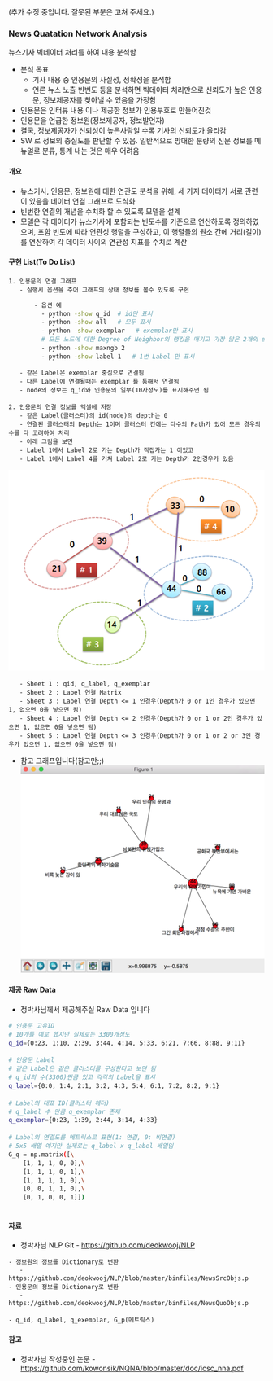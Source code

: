 (추가 수정 중입니다. 잘못된 부분은 고쳐 주세요.)

### News Quatation Network Analysis 

뉴스기사 빅데이터 처리를 하여 내용 분석함
 - 분석 목표
   - 기사 내용 중 인용문의 사실성, 정확성을 분석함 
   - 언론 뉴스 노출 빈번도 등을 분석하면 빅데이터 처리만으로 신뢰도가 높은 인용문, 정보제공자를 찾아낼 수 있음을 가정함
 - 인용문은 인터뷰 내용 이나 제공한 정보가 인용부호로 만들어진것
 - 인용문을 언급한 정보원(정보제공자, 정보발언자)
 - 결국, 정보제공자가 신뢰성이 높은사람일 수록 기사의 신뢰도가 올라감
 - SW 로 정보의 충실도를 판단할 수 있음. 일반적으로 방대한 분량의 신문 정보를 메뉴얼로 분류, 통계 내는 것은 매우 어려움

#### 개요

   - 뉴스기사, 인용문, 정보원에 대한 연관도 분석을 위해, 세 가지 데이터가 서로 관련이 있음을 데이터 연결 그래프로 도식화
   - 빈번한 연결의 개념을 수치화 할 수 있도록 모델을 설계
   - 모델은 각 데이터가 뉴스기사에 포함되는 빈도수를 기준으로 연산하도록 정의하였으며, 포함 빈도에 따라 연관성 행렬을 구성하고, 이 행렬들의 원소 간에 거리(길이)를 연산하여 각 데이터 사이의 연관성 지표를 수치로 계산


#### 구현 List(To Do List)

    1. 인용문의 연결 그래프
       - 실행시 옵션을 주어 그래프의 상태 정보를 볼수 있도록 구현

````sh
       - 옵션 예
         - python -show q_id  # id만 표시
         - python -show all   # 모두 표시
         - python -show exemplar   # exemplar만 표시
         # 모든 노드에 대한 Degree of Neighbor의 랭킹을 매기고 가장 많은 2개의 exemplar를 표시
         - python -show maxngb 2   
         - python -show label 1   # 1번 Label 만 표시
````

       - 같은 Label은 exemplar 중심으로 연결됨
       - 다른 Label에 연결될때는 exemplar 를 통해서 연결됨
       - node의 정보는 q_id와 인용문의 일부(10자정도)를 표시해주면 됨
       
    2. 인용문의 연결 정보를 엑셀에 저장
       - 같은 Label(클러스터)의 id(node)의 depth는 0
       - 연결된 클러스터의 Depth는 1이며 클러스터 간에는 다수의 Path가 있어 모든 경우의 수를 다 고려하여 처리
       - 아래 그림을 보면 
       - Label 1에서 Label 2로 가는 Depth가 직접가는 1 이있고
       - Label 1에서 Label 4를 거쳐 Label 2로 가는 Depth가 2인경우가 있음

![cluster](https://raw.githubusercontent.com/kowonsik/NQNA/master/png/cluster.png)

       - Sheet 1 : qid, q_label, q_exemplar
       - Sheet 2 : Label 연결 Matrix
       - Sheet 3 : Label 연결 Depth <= 1 인경우(Depth가 0 or 1인 경우가 있으면 1, 없으면 0을 넣으면 됨)
       - Sheet 4 : Label 연결 Depth <= 2 인경우(Depth가 0 or 1 or 2인 경우가 있으면 1, 없으면 0을 넣으면 됨)
       - Sheet 5 : Label 연결 Depth <= 3 인경우(Depth가 0 or 1 or 2 or 3인 경우가 있으면 1, 없으면 0을 넣으면 됨)
       

   - 참고 그래프입니다(참고만;;)
![connection](https://raw.githubusercontent.com/kowonsik/NQNA/master/png/connection_path.png)

#### 제공 Raw Data
   - 정박사님께서 제공해주실 Raw Data 입니다
````sh
# 인용문 고유ID
# 10개를 예로 했지만 실제로는 3300개정도
q_id={0:23, 1:10, 2:39, 3:44, 4:14, 5:33, 6:21, 7:66, 8:88, 9:11}

# 인용문 Label
# 같은 Label은 같은 클러스터를 구성한다고 보면 됨
# q_id의 수(3300)만큼 있고 각각의 Label을 표시
q_label={0:0, 1:4, 2:1, 3:2, 4:3, 5:4, 6:1, 7:2, 8:2, 9:1}

# Label의 대표 ID(클러스터 헤더)
# q_label 수 만큼 q_exemplar 존재
q_exemplar={0:23, 1:39, 2:44, 3:14, 4:33}

# Label의 연결도를 메트릭스로 표현(1: 연결, 0: 비연결)
# 5x5 배열 예지만 실제로는 q_label x q_label 배열임
G_q = np.matrix([\
    [1, 1, 1, 0, 0],\
    [1, 1, 1, 0, 1],\
    [1, 1, 1, 1, 0],\
    [0, 0, 1, 1, 0],\
    [0, 1, 0, 0, 1]])
    
````

#### 자료
   - 정박사님 NLP Git
    - https://github.com/deokwooj/NLP
    
    - 정보원의 정보를 Dictionary로 변환
       - https://github.com/deokwooj/NLP/blob/master/binfiles/NewsSrcObjs.p
    - 인용문의 정보를 Dictionary로 변환
       - https://github.com/deokwooj/NLP/blob/master/binfiles/NewsQuoObjs.p
       
    - q_id, q_label, q_exemplar, G_p(메트릭스)

#### 참고    
   - 정박사님 작성중인 논문
    - https://github.com/kowonsik/NQNA/blob/master/doc/icsc_nna.pdf
